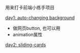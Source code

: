 用来打卡前端小练手项目

[day1: auto-changing background](./Day1/index.html)
+ 做网页button, 也可以用<a>
+ animation属性

[day2: sliding-cards](./Day2/index.html)